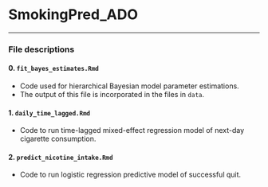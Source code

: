 # SmokingPred_ADO

----
### File descriptions
#### 0. `fit_bayes_estimates.Rmd`
* Code used for hierarchical Bayesian model parameter estimations. 
* The output of this file is incorporated in the files in `data`. 

#### 1. `daily_time_lagged.Rmd`
* Code to run time-lagged mixed-effect regression model of next-day cigarette consumption. 


#### 2. `predict_nicotine_intake.Rmd`
* Code to run logistic regression predictive model of successful quit. 